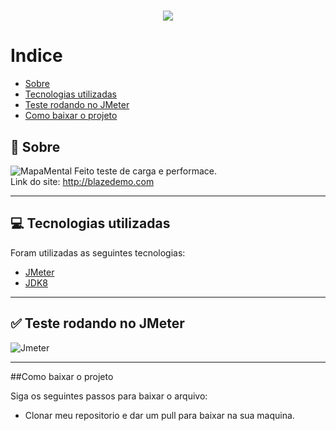 <h1 align="center">
    <img 
        src="https://i.ytimg.com/vi/1Ww5mRYmcL0/maxresdefault.jpg" 
    >
    </img>
</h1>

# Indice
- [Sobre](#-sobre)
- [Tecnologias utilizadas](#-tecnologias-utilizadas)
- [Teste rodando no JMeter](#-teste-rodando-no-jmeter)
- [Como baixar o projeto](#-como-baixar-o-projeto)

## 👀 Sobre

![MapaMental](https://user-images.githubusercontent.com/69403840/162034303-1a8c7a3d-e06a-4195-b252-f5f1a58bc164.png)
Feito teste de carga e performace. <br>
Link do site: http://blazedemo.com

---

## 💻 Tecnologias utilizadas

Foram utilizadas as seguintes tecnologias:

- [JMeter](https://jmeter.apache.org/)
- [JDK8](https://www.oracle.com/br/java/technologies/javase/javase8-archive-downloads.html)

---

## ✅ Teste rodando no JMeter

![Jmeter](https://user-images.githubusercontent.com/69403840/162047376-94d46b05-9b1b-4507-a983-c71b923607bf.png)

---

##Como baixar o projeto 

Siga os seguintes passos para baixar o arquivo:

- Clonar meu repositorio e dar um pull para baixar na sua maquina.
